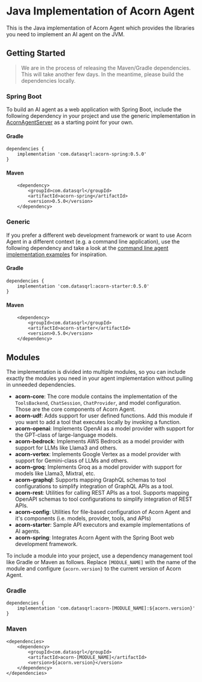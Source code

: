 # Java Implementation of Acorn Agent

This is the Java implementation of Acorn Agent which provides the libraries you need to implement an AI agent on the JVM.

## Getting Started

> We are in the process of releasing the Maven/Gradle dependencies. This will take another few days. In the meantime, please build the dependencies locally.

### Spring Boot

To build an AI agent as a web application with Spring Boot, include the following dependency in your project and use the generic implementation in [AcornAgentServer](acorn-spring/src/main/java/com/datasqrl/ai/spring/AcornAgentServer.java) as a starting point for your own.

#### Gradle

```text
dependencies {
    implementation 'com.datasqrl:acorn-spring:0.5.0'
}
```

#### Maven

```text
    <dependency>
        <groupId>com.datasqrl</groupId>
        <artifactId>acorn-spring</artifactId>
        <version>0.5.0</version>
    </dependency>
```

### Generic

If you prefer a different web development framework or want to use Acorn Agent in a different context (e.g. a command line application), use the following dependency and take a look at the [command line agent implementation examples](acorn-starter/src/test/java/com/datasqrl/ai/example) for inspiration.

#### Gradle

```text
dependencies {
    implementation 'com.datasqrl:acorn-starter:0.5.0'
}
```

#### Maven

```text
    <dependency>
        <groupId>com.datasqrl</groupId>
        <artifactId>acorn-starter</artifactId>
        <version>0.5.0</version>
    </dependency>
```

## Modules

The implementation is divided into multiple modules, so you can include exactly the modules you need in your agent implementation without pulling in unneeded dependencies.

* **acorn-core**: The core module contains the implementation of the `ToolsBackend`, `ChatSession`, `ChatProvider`, and model configuration. Those are the core components of Acorn Agent.
* **acorn-udf**: Adds support for user defined functions. Add this module if you want to add a tool that executes locally by invoking a function.
* **acorn-openai**: Implements OpenAI as a model provider with support for the GPT-class of large-language models.
* **acorn-bedrock**: Implements AWS Bedrock as a model provider with support for LLMs like Llama3 and others.
* **acorn-vertex**: Implements Google Vertex as a model provider with support for Gemini-class of LLMs and others.
* **acorn-groq**: Implements Groq as a model provider with support for models like Llama3, Mixtral, etc.
* **acorn-graphql**: Supports mapping GraphQL schemas to tool configurations to simplify integration of GraphQL APIs as a tool.
* **acorn-rest**: Utilities for calling REST APIs as a tool. Supports mapping OpenAPI schemas to tool configurations to simplify integration of REST APIs.
* **acorn-config**: Utilities for file-based configuration of Acorn Agent and it's components (i.e. models, provider, tools, and APIs)
* **acorn-starter**: Sample API executors and example implementations of AI agents.
* **acorn-spring**: Integrates Acorn Agent with the Spring Boot web development framework.

To include a module into your project, use a dependency management tool like Gradle or Maven as follows. Replace `[MODULE_NAME]` with the name of the module and configure `{acorn.version}` to the current version of Acorn Agent.

### Gradle

```text title='Gradle'
dependencies {
    implementation 'com.datasqrl:acorn-[MODULE_NAME]:${acorn.version}'
}
```

### Maven

```text title='Maven'
<dependencies>
    <dependency>
        <groupId>com.datasqrl</groupId>
        <artifactId>acorn-[MODULE_NAME]</artifactId>
        <version>${acorn.version}</version>
    </dependency>
</dependencies>
```